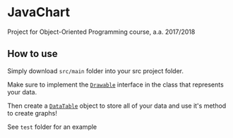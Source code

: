 # JavaChart
Project for Object-Oriented Programming course, a.a. 2017/2018

## How to use
Simply download `src/main` folder into your src project folder.

Make sure to implement the [`Drawable`][dr] interface in the class that represents your data.

Then create a [`DataTable`][dt] object to store all of your data and use it's method to create graphs!


See `test` folder for an example

[dt]: src/main/Drawable.java
[dr]: src/main/graphs/DataTable.java
